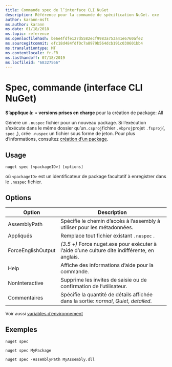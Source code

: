 ```yaml
---
title: Commande spec de l’interface CLI NuGet
description: Référence pour la commande de spécification NuGet. exe
author: karann-msft
ms.author: karann
ms.date: 01/18/2018
ms.topic: reference
ms.openlocfilehash: be6e4fdfe127d5582ecf9983a753a41e6760afe2
ms.sourcegitcommit: efc18d484fdf0c7a8979b564dcb191c030601bb4
ms.translationtype: MT
ms.contentlocale: fr-FR
ms.lasthandoff: 07/18/2019
ms.locfileid: "68327566"
---
```

# <a name="spec-command-nuget-cli"></a>Spec, commande (interface CLI NuGet)

**S’applique à:** &bullet; **versions prises en charge** pour la création de package: All

Génère un `.nuspec` fichier pour un nouveau package. Si l’exécution s’exécute dans le même dossier qu’un`.csproj`fichier `.vbproj`projet `.fsproj`(, `spec` ,), crée `.nuspec` un fichier sous forme de jeton. Pour plus d’informations, consultez [création d’un package](../../create-packages/creating-a-package.md).

## <a name="usage"></a>Usage

```cli
nuget spec [<packageID>] [options]
```

où `<packageID>` est un identificateur de package facultatif à enregistrer dans le `.nuspec` fichier.

## <a name="options"></a>Options

| Option | Description |
| --- | --- |
| AssemblyPath | Spécifie le chemin d’accès à l’assembly à utiliser pour les métadonnées. |
| Appliqués | Remplace tout fichier existant `.nuspec` . |
| ForceEnglishOutput | *(3.5 +)* Force nuget.exe pour exécuter à l’aide d’une culture dite indifférente, en anglais. |
| Help | Affiche des informations d’aide pour la commande. |
| NonInteractive | Supprime les invites de saisie ou de confirmation de l’utilisateur. |
| Commentaires | Spécifie la quantité de détails affichée dans la sortie: *normal*, *Quiet*, *detailed*. |

Voir aussi [variables d’environnement](cli-ref-environment-variables.md)

## <a name="examples"></a>Exemples

```cli
nuget spec

nuget spec MyPackage

nuget spec -AssemblyPath MyAssembly.dll
```
